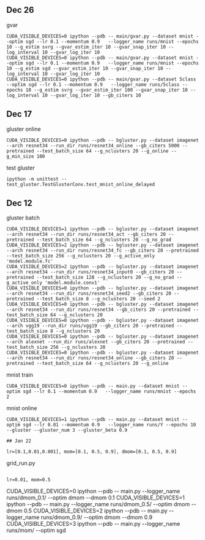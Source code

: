 ## Dec 26
gvar
```
CUDA_VISIBLE_DEVICES=0 ipython --pdb -- main/gvar.py --dataset mnist --optim sgd --lr 0.1 --momentum 0.9   --logger_name runs/mnist --epochs 10 --g_estim svrg --gvar_estim_iter 10 --gvar_snap_iter 10 --log_interval 10 --gvar_log_iter 10
CUDA_VISIBLE_DEVICES=0 ipython --pdb -- main/gvar.py --dataset mnist --optim sgd --lr 0.1 --momentum 0.9   --logger_name runs/mnist --epochs 10 --g_estim sgd --gvar_estim_iter 10 --gvar_snap_iter 10 --log_interval 10 --gvar_log_iter 10
CUDA_VISIBLE_DEVICES=0 ipython --pdb -- main/gvar.py --dataset 5class --optim sgd --lr 0.1 --momentum 0.9   --logger_name runs/5class --epochs 10 --g_estim svrg --gvar_estim_iter 100 --gvar_snap_iter 10 --log_interval 10 --gvar_log_iter 10 --gb_citers 10
```

## Dec 17
gluster online
```
CUDA_VISIBLE_DEVICES=0 ipython --pdb -- bgluster.py --dataset imagenet --arch resnet34 --run_dir runs/resnet34_online --gb_citers 5000 --pretrained --test_batch_size 64 --g_nclusters 20 --g_online --g_min_size 100
```

test gluster
```
ipython -m unittest -- test_gluster.TestGlusterConv.test_mnist_online_delayed
```

## Dec 12
gluster batch
```
CUDA_VISIBLE_DEVICES=1 ipython --pdb -- bgluster.py --dataset imagenet --arch resnet34 --run_dir runs/resnet34_act --gb_citers 20 --pretrained --test_batch_size 64 --g_nclusters 20 --g_no_grad
CUDA_VISIBLE_DEVICES=2 ipython --pdb -- bgluster.py --dataset imagenet --arch resnet34 --run_dir runs/resnet34_fc --gb_citers 20 --pretrained --test_batch_size 256 --g_nclusters 20 --g_active_only 'model.module.fc'
CUDA_VISIBLE_DEVICES=2 ipython --pdb -- bgluster.py --dataset imagenet --arch resnet34 --run_dir runs/resnet34_input0 --gb_citers 20 --pretrained --test_batch_size 128 --g_nclusters 20 --g_no_grad --g_active_only 'model.module.conv1'
CUDA_VISIBLE_DEVICES=0 ipython --pdb -- bgluster.py --dataset imagenet --arch resnet34 --run_dir runs/resnet34_seed2 --gb_citers 20 --pretrained --test_batch_size 8 --g_nclusters 20 --seed 2
CUDA_VISIBLE_DEVICES=0 ipython --pdb -- bgluster.py --dataset imagenet --arch resnet34 --run_dir runs/resnet34 --gb_citers 20 --pretrained --test_batch_size 64 --g_nclusters 20
CUDA_VISIBLE_DEVICES=0 ipython --pdb -- bgluster.py --dataset imagenet --arch vgg19 --run_dir runs/vgg19 --gb_citers 20 --pretrained --test_batch_size 8 --g_nclusters 20
CUDA_VISIBLE_DEVICES=0 ipython --pdb -- bgluster.py --dataset imagenet --arch alexnet --run_dir runs/alexnet --gb_citers 20 --pretrained --test_batch_size 256 --g_nclusters 20
CUDA_VISIBLE_DEVICES=0 ipython --pdb -- bgluster.py --dataset imagenet --arch resnet34 --run_dir runs/resnet34_online --gb_citers 20 --pretrained --test_batch_size 64 --g_nclusters 20 --g_online
```

mnist train
```
CUDA_VISIBLE_DEVICES=0 ipython --pdb -- main.py --dataset mnist --optim sgd --lr 0.1 --momentum 0.9   --logger_name runs/mnist --epochs 2
```

mnist online
```
CUDA_VISIBLE_DEVICES=1 ipython --pdb -- main.py --dataset mnist --optim sgd --lr 0.01 --momentum 0.9   --logger_name runs/Y --epochs 10 --gluster --gluster_num 3 --gluster_beta 0.9

## Jan 22

lr=[0.1,0.01,0.001], mom=[0.1, 0.5, 0.9], dmom=[0.1, 0.5, 0.9]
```
grid_run.py
```

lr=0.01, mom=0.5

```
CUDA_VISIBLE_DEVICES=0 ipython --pdb -- main.py --logger_name runs/dmom_0.1/ --optim dmom --dmom 0.1
CUDA_VISIBLE_DEVICES=1 ipython --pdb -- main.py --logger_name runs/dmom_0.5/ --optim dmom --dmom 0.5
CUDA_VISIBLE_DEVICES=2 ipython --pdb -- main.py --logger_name runs/dmom_0.9/ --optim dmom --dmom 0.9
CUDA_VISIBLE_DEVICES=3 ipython --pdb -- main.py --logger_name runs/mom/ --optim sgd
```
